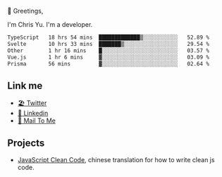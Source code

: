 👋 Greetings, 

I'm Chris Yu. I'm a developer. 


<!--START_SECTION:waka-->

```txt
TypeScript   18 hrs 54 mins  █████████████▒░░░░░░░░░░░   52.89 %
Svelte       10 hrs 33 mins  ███████▒░░░░░░░░░░░░░░░░░   29.54 %
Other        1 hr 16 mins    █░░░░░░░░░░░░░░░░░░░░░░░░   03.57 %
Vue.js       1 hr 6 mins     ▓░░░░░░░░░░░░░░░░░░░░░░░░   03.09 %
Prisma       56 mins         ▓░░░░░░░░░░░░░░░░░░░░░░░░   02.64 %
```

<!--END_SECTION:waka-->

## Link me

- [🏖️ Twitter](https://twitter.com/yuetong3yu)
- [🧳 Linkedin](https://www.linkedin.com/in/yuetong3yu)
- [📧 Mail To Me](mailto:yuetong3yu@gmail.com)


## Projects 

- [JavaScript Clean Code](https://js-clean-code-cn.vercel.app/), chinese translation for how to write clean js code.
